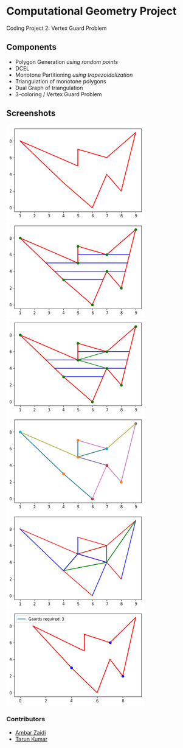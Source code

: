 # Computational Geometry Project

Coding Project 2: Vertex Guard Problem

## Components
- Polygon Generation _using random points_
- DCEL
- Monotone Partitioning _using trapezoidalization_
- Triangulation of monotone polygons
- Dual Graph of triangulation
- 3-coloring / Vertex Guard Problem

## Screenshots
![Generated Polygon](Screenshots/split_i_polygon.png)
![Trapezoidal Edges](Screenshots/split_ii_trapEdge.png)
![Diagonals for Trapeziums](Screenshots/split_iii_trapDiagonals.png)
![Monotone Partitions](Screenshots/split_iv_monoPartitions.png)
![Triangulations](Screenshots/split_v_trianagulations.png)
![Vertex Guards](Screenshots/split_vi_guards.png)

### Contributors
- [Ambar Zaidi](https://github.com/AmbarZaidi/)  
- [Tarun Kumar](https://github.com/tarunz/)
